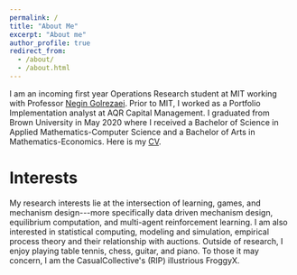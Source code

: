 ```yaml
---
permalink: /
title: "About Me"
excerpt: "About me"
author_profile: true
redirect_from: 
  - /about/
  - /about.html
---
```


I am an incoming first year Operations Research student at MIT working with Professor [Negin Golrezaei](https://www.mit.edu/~golrezae/). Prior to MIT, I worked as a Portfolio Implementation analyst at AQR Capital Management. I graduated from Brown University in May 2020 where I received a Bachelor of Science in Applied Mathematics-Computer Science and a Bachelor of Arts in Mathematics-Economics. Here is my <a href="files/Rigel_Galgana_CV_8_18_2022.pdf">CV</a>.

Interests
======
My research interests lie at the intersection of learning, games, and mechanism design---more specifically data driven mechanism design, equilibrium computation, and multi-agent reinforcement learning. I am also interested in statistical computing, modeling and simulation, empirical process theory and their relationship with auctions. Outside of research, I enjoy playing table tennis, chess, guitar, and piano. To those it may concern, I am the CasualCollective's (RIP) illustrious FroggyX.

